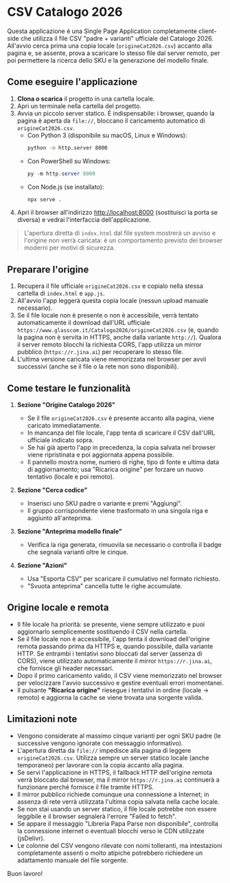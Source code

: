 # CSV Catalogo 2026

Questa applicazione è una Single Page Application completamente client-side che utilizza il file CSV "padre + varianti" ufficiale del Catalogo 2026. All'avvio cerca prima una copia locale (`origineCat2026.csv`) accanto alla pagina e, se assente, prova a scaricare lo stesso file dal server remoto, per poi permettere la ricerca dello SKU e la generazione del modello finale.

## Come eseguire l'applicazione

1. **Clona o scarica** il progetto in una cartella locale.
2. Apri un terminale nella cartella del progetto.
3. Avvia un piccolo server statico. È indispensabile: i browser, quando la pagina è aperta da `file://`, bloccano il caricamento automatico di `origineCat2026.csv`.
   - Con Python 3 (disponibile su macOS, Linux e Windows):
     ```bash
     python -m http.server 8000
     ```
   - Con PowerShell su Windows:
     ```powershell
     py -m http.server 8000
     ```
   - Con Node.js (se installato):
     ```bash
     npx serve .
     ```
4. Apri il browser all'indirizzo [http://localhost:8000](http://localhost:8000) (sostituisci la porta se diversa) e vedrai l'interfaccia dell'applicazione.

> L'apertura diretta di `index.html` dal file system mostrerà un avviso e l'origine non verrà caricata: è un comportamento previsto dei browser moderni per motivi di sicurezza.

## Preparare l'origine

1. Recupera il file ufficiale `origineCat2026.csv` e copialo nella stessa cartella di `index.html` e `app.js`.
2. All'avvio l'app leggerà questa copia locale (nessun upload manuale necessario).
3. Se il file locale non è presente o non è accessibile, verrà tentato automaticamente il download dall'URL ufficiale `https://www.glasscom.it/Catalogo2026/origineCat2026.csv` (e, quando la pagina non è servita in HTTPS, anche dalla variante `http://`). Qualora il server remoto blocchi la richiesta CORS, l'app utilizza un mirror pubblico (`https://r.jina.ai`) per recuperare lo stesso file.
4. L'ultima versione caricata viene memorizzata nel browser per avvii successivi (anche se il file o la rete non sono disponibili).

## Come testare le funzionalità

1. **Sezione "Origine Catalogo 2026"**
   - Se il file `origineCat2026.csv` è presente accanto alla pagina, viene caricato immediatamente.
   - In mancanza del file locale, l'app tenta di scaricare il CSV dall'URL ufficiale indicato sopra.
   - Se hai già aperto l'app in precedenza, la copia salvata nel browser viene ripristinata e poi aggiornata appena possibile.
   - Il pannello mostra nome, numero di righe, tipo di fonte e ultima data di aggiornamento; usa "Ricarica origine" per forzare un nuovo tentativo (locale e poi remoto).

2. **Sezione "Cerca codice"**
   - Inserisci uno SKU padre o variante e premi "Aggiungi".
   - Il gruppo corrispondente viene trasformato in una singola riga e aggiunto all'anteprima.

3. **Sezione "Anteprima modello finale"**
   - Verifica la riga generata, rimuovila se necessario o controlla il badge che segnala varianti oltre le cinque.

4. **Sezione "Azioni"**
   - Usa "Esporta CSV" per scaricare il cumulativo nel formato richiesto.
   - "Svuota anteprima" cancella tutte le righe accumulate.

## Origine locale e remota

- Il file locale ha priorità: se presente, viene sempre utilizzato e puoi aggiornarlo semplicemente sostituendo il CSV nella cartella.
- Se il file locale non è accessibile, l'app tenta il download dell'origine remota passando prima da HTTPS e, quando possibile, dalla variante HTTP. Se entrambi i tentativi sono bloccati dal server (assenza di CORS), viene utilizzato automaticamente il mirror `https://r.jina.ai`, che fornisce gli header necessari.
- Dopo il primo caricamento valido, il CSV viene memorizzato nel browser per velocizzare l'avvio successivo e gestire eventuali errori momentanei.
- Il pulsante **"Ricarica origine"** riesegue i tentativi in ordine (locale → remoto) e aggiorna la cache se viene trovata una sorgente valida.

## Limitazioni note

- Vengono considerate al massimo cinque varianti per ogni SKU padre (le successive vengono ignorate con messaggio informativo).
- L'apertura diretta da `file://` impedisce alla pagina di leggere `origineCat2026.csv`. Utilizza sempre un server statico locale (anche temporaneo) per lavorare con la copia accanto alla pagina.
- Se servi l'applicazione in HTTPS, il fallback HTTP dell'origine remota verrà bloccato dal browser, ma il mirror `https://r.jina.ai` continuerà a funzionare perché fornisce il file tramite HTTPS.
- Il mirror pubblico richiede comunque una connessione a Internet; in assenza di rete verrà utilizzata l'ultima copia salvata nella cache locale.
- Se non stai usando un server statico, il file locale potrebbe non essere leggibile e il browser segnalerà l'errore "Failed to fetch".
- Se appare il messaggio "Libreria Papa Parse non disponibile", controlla la connessione internet o eventuali blocchi verso le CDN utilizzate (jsDelivr).
- Le colonne del CSV vengono rilevate con nomi tolleranti, ma intestazioni completamente assenti o molto atipiche potrebbero richiedere un adattamento manuale del file sorgente.

Buon lavoro!
